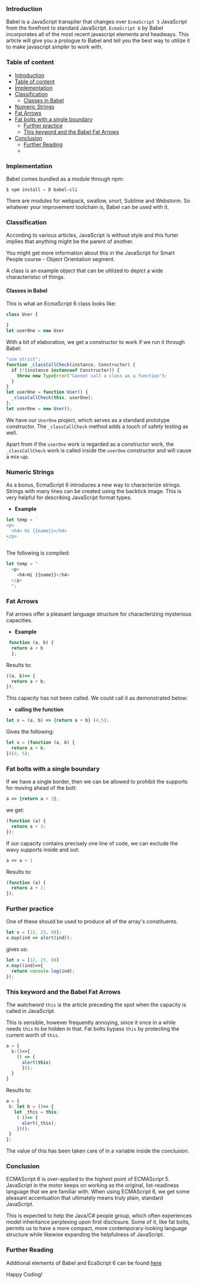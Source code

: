 ### Introduction
Babel is a JavaScript transpiler that changes over `EcmaScript 5` JavaScript from the forefront to standard JavaScript. `EcmaScript 6` by Babel incorporates all of the most recent javascript elements and headways. This article will give you a prologue to Babel and tell you the best way to utilize it to make javascript simpler to work with.

### Table of content
- [Introduction](#introduction)
- [Table of content](#table-of-content)
- [Implementation](#implementation)
- [Classification](#classification)
  - [Classes in Babel](#classes-in-babel)
- [Numeric Strings](#numeric-strings)
- [Fat Arrows](#fat-arrows)
- [Fat bolts with a single boundary](#fat-bolts-with-a-single-boundary)
  - [Further practice](#further-practice)
  - [This keyword and the Babel Fat Arrows](#this-keyword-and-the-babel-fat-arrows)
- [Conclusion](#conclusion)
  - [Further Reading](#further-reading)
  - 
### Implementation
Babel comes bundled as a module  through npm: 

```
$ npm install – D babel-cli 
```

There are modules for webpack, swallow, snort, Sublime and Webstorm. So whatever your improvement toolchain is, Babel can be used with it.

### Classification
According to various articles, JavaScript is without style and this furter implies that anything might be the parent of another. 

You might get more information about this in the JavaScript for Smart People course - Object Orientation segment.

A class is an  example object that can be utilized to depict a wide characteristsc of things. 

#### Classes in Babel
This is what an EcmaScript 6 class looks like:
```javascript
class User {

}
let userOne = new User
```

With a bit of elaboration, we get a constructor to work if we run it through Babel:

```javascript
"use strict";
function _classCallCheck(instance, Constructor) {
  if (!(instance instanceof Constructor)) {
    throw new TypeError("Cannot call a class as a function");
  }
}
let userOne = function User() {
  _classCallCheck(this, userOne);
};
let userOne = new User();
```

We have our `UserOne` project, which serves as a standard prototype constructor. The `_classCallCheck` method adds a touch of safety testing as well.

Apart from if the `userOne` work is regarded as a constructor work, the `_classCallCheck` work is called inside the `userOne` constructor and will cause a mix-up.

### Numeric Strings
As a bonus, EcmaScript 6 introduces a new way to characterize strings. Strings with many lines can be created using the backtick image. This is very helpful for describing JavaScript format types.
- **Example**

```javascript
let temp = `
<p>
  <h4> Hi {{name}}</h4>
</p>
`
```

The following is compiled:

```javascript
let temp = "
  <p>
    <h4>Hi {{name}}</h4>
  </p>
  ";
```

### Fat Arrows
Fat arrows offer a pleasant language structure for characterizing mysterious capacities.

- **Example**
```javascript
 function (a, b) {
  return a + b
  };
```

Results to:

```javascript
((a, b)=> {
  return a + b;
});
```

This capacity has not been called. We could call it as demonstrated below: 
- **calling the function**

```javascript
let x = (a, b) => {return a + b} (4,5);
```

Gives the following:

```javascript
let x = (function (a, b) {
  return a + b;
})(4, 5);
```

### Fat bolts with a single boundary 
If we have a single border, then we can be allowed to prohibit the supports for moving ahead of the bolt:

```javascript
a => {return a + 3};
```

we get:

```javascript
(function (a) {
  return a + 3;
});
```

If our capacity contains precisely one line of code, we can exclude the wavy supports inside and out:

```javascript
a => a + 1
```

Results to:

```javascript
(function (a) {
  return a + 1;
});
```

### Further practice
One of these should be used to produce all of the array's constituents.

```javascript
let x = [12, 23, 68];
x.map(ind => alert(ind));
```

gives us:

```javascript
let x = [12, 23, 68]
x.map((ind)=>{
  return console.log(ind);
});
```

### This keyword and the Babel Fat Arrows
 The watchword `this` is the article preceding the spot when the capacity is called in JavaScript. 

This is sensible, however frequently annoying, since it once in a while needs `this` to be hidden in that. Fat bolts bypass `this` by protecting the current worth of `this`.

```javascript
a = {
  b:()=>{
    () => {
      alert(this)
      }();
  }
}
```

Results to:

```javascript
a = {
 b: let b = ()=> {
   let _this = this;
    ( ()=> {
      alert(_this);
    })();
 }
};
```

The value of this has been taken care of in a variable inside the conclusion. 

### Conclusion
ECMAScript 6 is over-applied to the highest point of ECMAScript 5. JavaScript in the motor keeps on working as the original, list-readiness language that we are familiar with. When using ECMAScript 6, we get some pleasant accentuation that ultimately means truly plain, standard JavaScript.

This is expected to help the Java/C# people group, which often experiences model inheritance perplexing upon first disclosure. Some of it, like fat bolts, permits us to have a more compact, more contemporary-looking language structure while likewise expanding the helpfulness of JavaScript.

### Further Reading
Additional elements of Babel and EcaScript 6 can be found [here](https://babeljs.io/docs/learn-es2015/)

Happy Coding!
